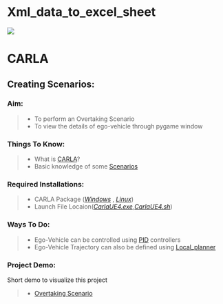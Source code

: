 # Xml_data_to_excel_sheet


![](https://carla.readthedocs.io/en/latest/img/welcome.png)
# CARLA
## Creating Scenarios:
### Aim:
>   * To perform an Overtaking Scenario
>   * To view the details of ego-vehicle through pygame window
### Things To Know:
>   * What is [CARLA](https://carla.readthedocs.io/en/latest/getting_started/)?
>   * Basic knowledge of some [Scenarios](https://github.com/carla-simulator/scenario_runner)
### Required Installations:
>   * CARLA Package ([*Windows*](https://github.com/carla-simulator/carla/releases/tag/0.9.5) , [*Linux*](https://github.com/carla-simulator/carla/releases/tag/0.9.7))
>   * Launch File Locaion([*CarlaUE4.exe*](),[*CarlaUE4.sh*]())
### Ways To Do:
>   * Ego-Vehicle can be controlled using [PID](https://en.wikipedia.org/wiki/PID_controller) controllers
>   * Ego-Vehicle Trajectory can also be defined using [Local_planner](https://github.com/carla-simulator/carla/blob/master/PythonAPI/carla/agents/navigation/local_planner.py)


### Project Demo:

Short demo to visualize this project 

>   * [Overtaking Scenario](https://drive.google.com/file/d/16d5KztUdi_XM5WZrWE-IYAB7LX-5Xrr1/view?usp=sharing)

